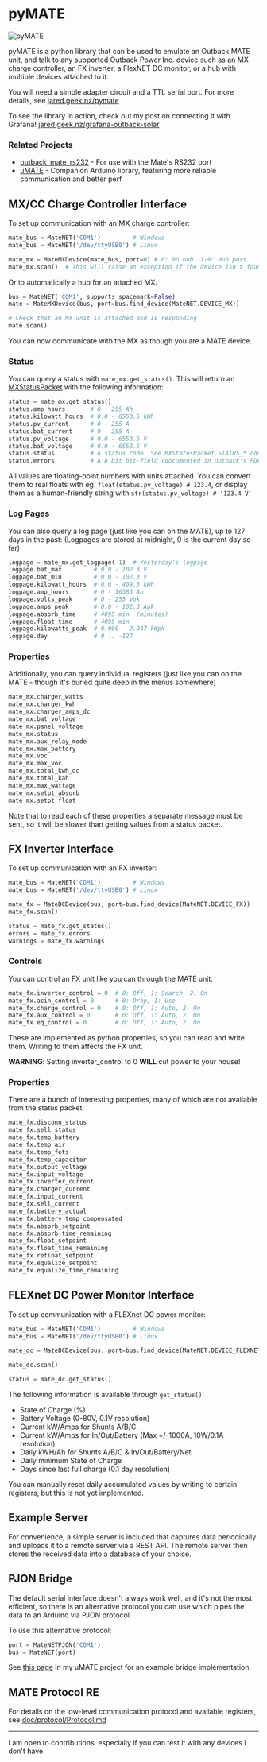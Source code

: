 # pyMATE

![pyMATE](doc/pymate.png "pyMATE")

pyMATE is a python library that can be used to emulate an Outback MATE unit, and talk to any supported
Outback Power Inc. device such as an MX charge controller, an FX inverter, a FlexNET DC monitor, or a hub with
multiple devices attached to it.

You will need a simple adapter circuit and a TTL serial port. For more details, see [jared.geek.nz/pymate](http://jared.geek.nz/pymate)

To see the library in action, check out my post on connecting it with Grafana! [jared.geek.nz/grafana-outback-solar](http://jared.geek.nz/grafana-outback-solar)

### Related Projects

- [outback_mate_rs232](https://github.com/Ryanf55/outback_mate_rs232) - For use with the Mate's RS232 port
- [uMATE](https://github.com/jorticus/uMATE) - Companion Arduino library, featuring more reliable communication and better perf

## MX/CC Charge Controller Interface

To set up communication with an MX charge controller:
    
```python
mate_bus = MateNET('COM1')         # Windows
mate_bus = MateNET('/dev/ttyUSB0') # Linux

mate_mx = MateMXDevice(mate_bus, port=0) # 0: No hub. 1-9: Hub port
mate_mx.scan()  # This will raise an exception if the device isn't found
```

Or to automatically a hub for an attached MX:
```python
bus = MateNET('COM1', supports_spacemark=False)
mate = MateMXDevice(bus, port=bus.find_device(MateNET.DEVICE_MX))

# Check that an MX unit is attached and is responding
mate.scan()
```

You can now communicate with the MX as though you are a MATE device.

### Status

You can query a status with `mate_mx.get_status()`. This will return an [MXStatusPacket](matenet/mx.py#L14) with the following information:

```python
status = mate_mx.get_status()
status.amp_hours       # 0 - 255 Ah
status.kilowatt_hours  # 0.0 - 6553.5 kWh
status.pv_current      # 0 - 255 A
status.bat_current     # 0 - 255 A
status.pv_voltage      # 0.0 - 6553.5 V
status.bat_voltage     # 0.0 - 6553.5 V
status.status          # A status code. See MXStatusPacket.STATUS_* constants.
status.errors          # A 8 bit bit-field (documented in Outback's PDF)
```

All values are floating-point numbers with units attached. You can convert them to real floats with eg. `float(status.pv_voltage) # 123.4`, or display them as a human-friendly string with `str(status.pv_voltage) # '123.4 V'`
    
### Log Pages
    
You can also query a log page (just like you can on the MATE), up to 127 days in the past: (Logpages are stored at midnight, 0 is the current day so far)

```python
logpage = mate_mx.get_logpage(-1)  # Yesterday's logpage
logpage.bat_max         # 0.0 - 102.3 V
logpage.bat_min         # 0.0 - 102.3 V
logpage.kilowatt_hours  # 0.0 - 409.5 kWh
logpage.amp_hours       # 0 - 16383 Ah
logpage.volts_peak      # 0 - 255 Vpk
logpage.amps_peak       # 0.0 - 102.3 Apk
logpage.absorb_time     # 4095 min  (minutes)
logpage.float_time      # 4095 min
logpage.kilowatts_peak  # 0.000 - 2.047 kWpk
logpage.day             # 0 .. -127
```
    
### Properties
    
Additionally, you can query individual registers (just like you can on the MATE - though it's buried quite deep in the menus somewhere)

```python
mate_mx.charger_watts
mate_mx.charger_kwh
mate_mx.charger_amps_dc
mate_mx.bat_voltage
mate_mx.panel_voltage
mate_mx.status
mate_mx.aux_relay_mode
mate_mx.max_battery
mate_mx.voc
mate_mx.max_voc
mate_mx.total_kwh_dc
mate_mx.total_kah
mate_mx.max_wattage
mate_mx.setpt_absorb
mate_mx.setpt_float
```
    
Note that to read each of these properties a separate message must be sent, so it will be slower than getting values from a status packet.

## FX Inverter Interface

To set up communication with an FX inverter:

```python
mate_bus = MateNET('COM1')         # Windows
mate_bus = MateNET('/dev/ttyUSB0') # Linux

mate_fx = MateDCDevice(bus, port=bus.find_device(MateNET.DEVICE_FX))
mate_fx.scan()

status = mate_fx.get_status()
errors = mate_fx.errors
warnings = mate_fx.warnings
```

### Controls

You can control an FX unit like you can through the MATE unit:

```python
mate_fx.inverter_control = 0  # 0: Off, 1: Search, 2: On
mate_fx.acin_control = 0      # 0: Drop, 1: Use
mate_fx.charge_control = 0    # 0: Off, 1: Auto, 2: On
mate_fx.aux_control = 0       # 0: Off, 1: Auto, 2: On
mate_fx.eq_control = 0        # 0: Off, 1: Auto, 2: On
```
    
These are implemented as python properties, so you can read and write them. Writing to them affects the FX unit.

**WARNING**: Setting inverter_control to 0 **WILL** cut power to your house!
    
### Properties

There are a bunch of interesting properties, many of which are not available from the status packet:

```python
mate_fx.disconn_status
mate_fx.sell_status
mate_fx.temp_battery
mate_fx.temp_air
mate_fx.temp_fets
mate_fx.temp_capacitor
mate_fx.output_voltage
mate_fx.input_voltage
mate_fx.inverter_current
mate_fx.charger_current
mate_fx.input_current
mate_fx.sell_current
mate_fx.battery_actual
mate_fx.battery_temp_compensated
mate_fx.absorb_setpoint
mate_fx.absorb_time_remaining
mate_fx.float_setpoint
mate_fx.float_time_remaining
mate_fx.refloat_setpoint
mate_fx.equalize_setpoint
mate_fx.equalize_time_remaining
```

## FLEXnet DC Power Monitor Interface

To set up communication with a FLEXnet DC power monitor:

```python
mate_bus = MateNET('COM1')         # Windows
mate_bus = MateNET('/dev/ttyUSB0') # Linux

mate_dc = MateDCDevice(bus, port=bus.find_device(MateNET.DEVICE_FLEXNETDC))

mate_dc.scan()

status = mate_dc.get_status()
```

The following information is available through `get_status()`:
- State of Charge (%)
- Battery Voltage (0-80V, 0.1V resolution)
- Current kW/Amps for Shunts A/B/C
- Current kW/Amps for In/Out/Battery (Max +/-1000A, 10W/0.1A resolution)
- Daily kWH/Ah for Shunts A/B/C & In/Out/Battery/Net
- Daily minimum State of Charge
- Days since last full charge (0.1 day resolution)

You can manually reset daily accumulated values by writing to certain registers, 
but this is not yet implemented.

## Example Server

For convenience, a simple server is included that captures data periodically
and uploads it to a remote server via a REST API.
The remote server then stores the received data into a database of your choice.


## PJON Bridge

The default serial interface doesn't always work well, and it's not the most efficient,
so there is an alternative protocol you can use which pipes the data to an Arduino via PJON protocol.

To use this alternative protocol:

```python
port = MateNETPJON('COM1')
bus = MateNET(port)
```

See [this page](https://github.com/jorticus/uMATE/blob/master/examples/Bridge/Bridge.ino) in my uMATE project for an example bridge implementation.

## MATE Protocol RE ###

For details on the low-level communication protocol and available registers, see [doc/protocol/Protocol.md](doc/protocol/Protocol.md)

---

I am open to contributions, especially if you can test it with any devices I don't have.
